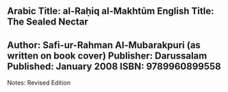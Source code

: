 Arabic Title: 	al-Raḥiq al-Makhtūm
English Title:	The Sealed Nectar
---
Author: Safi-ur-Rahman Al-Mubarakpuri (as written on book cover)
Publisher: Darussalam
Published: January 2008
ISBN: 9789960899558
---
Notes: Revised Edition
